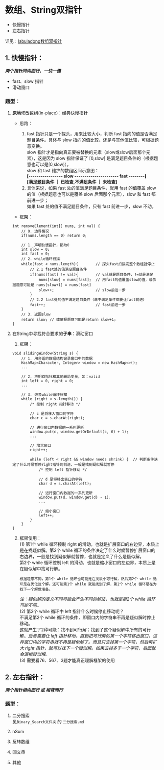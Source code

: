 # 数组、String双指针
- 快慢指针
- 左右指针

详见：[labuladong数组双指针](https://labuladong.gitee.io/algo/di-yi-zhan-da78c/shou-ba-sh-48c1d/shuang-zhi-fa4bd/)

## 1. **快慢指针**：
***两个指针同向而行，一快一慢***  
- fast、slow 指针
- 滑动窗口  

### 题型：  
1. **原地**修改数组(in-place)：经典快慢指针  
   - 思路：  
     1. fast 指针只是一个探头，用来比较大小，判断 fast 指向的值是否满足题目条件。具体与 slow 指向的值比较，还是与其他值比较，可根据题意变换。  
     slow 指针才是指向真正要被替换的元素（slow或slow后面那个元素），这是因为 slow 指针保证了 [0,slow] 是满足题目条件的（根据题意也可以是[0,slow)）。  
     slow 和 fast 维护的数组区间示意图：  
     **[----------------- slow ---------------------- fast --------]**  
     **[满足题目条件  ｜  已检查,不满足条件   ｜  未检查]**  
     2. 具体来说，如果 fast 处的值满足题目条件，就用 fast 的值覆盖 slow 的值（根据题意也可以是覆盖 slow 后面那个元素），slow 和 fast 都前进一步；  
     如果 fast 处的值不满足题目条件，只有 fast 前进一步，slow 不动。
   
   - 框架：
   ```
   int removeElement(int[] nums, int val) {
       // 0. 边界情况
       if(nums.length == 0) return 0;
       
       // 1. 声明快慢指针，都为0
       int slow = 0;
       int fast = 0;
       // 2. while循环扫描
       while(fast < nums.length){        // 探头fast扫描完整个数组就停止
           // 2.1 fast处的值满足题目条件
           if(nums[fast] != val){        // val就是题目条件，!=就是满足
               nums[slow] = nums[fast];  // 用fast的值覆盖slow的值，或依据题意可能是 nums[slow+1] = nums[fast]
               slow++;                   // slow前进一步
           }
           // 2.2 fast处的值不满足题目条件（满不满足条件都要让fast前进）
           fast++;                       // fast前进一步
       }
       // 3. 返回slow
       return slow; // 或依据题意可能是return slow+1;
   }
   ```

2. 在String中寻找符合要求的**子串**：滑动窗口  
   1. 框架：
    ```
    void slidingWindow(String s) {
        // 1. 用合适的数据结构记录窗口中的数据
        HashMap<Character, Integer> window = new HashMap<>();
        ...
   
        // 2. 声明双指针和其他辅助变量，如：valid
        int left = 0, right = 0;
        ...
   
        // 3. 嵌套while循环扫描
        while (right < s.length()) {
            /* 控制 right 指针移动 */
   
            // c 是将移入窗口的字符
            char c = s.charAt(right);
            
            // 进行窗口内数据的一系列更新
            window.put(c, window.getOrDefault(c, 0) + 1);
            ...
   
            // 增大窗口
            right++;

            while (left < right && window needs shrink) {  // 判断条件决定了什么时候暂停right指针的前进，一般是找到疑似解就暂停
                /* 控制 left 指针移动 */
   
                // d 是将移出窗口的字符
                char d = s.charAt(left);
   
                // 进行窗口内数据的一系列更新
                window.put(d, window.get(d) - 1);
                ...
                
                // 缩小窗口
                left++;
            }
        }
    }
    ```
   2. 框架使用：  
      (1) 第1个 while 循环控制 right 的滑动，也就是扩展窗口的右边界，本质上是在找疑似解。第2个 while 循环的条件决定了什么时候暂停扩展窗口的右边界，一般是找到疑似解就暂停，也就是定义了什么是疑似解。    
        第2个 while 循环控制 left 的滑动，也就是缩小窗口的左边界，本质上是在疑似解中找可行解。  
   
          根据题意不同，第1个 while 循环也可能是在找最小可行解，然后第2个 while 循环是在优化这个解。还可能第1个 while 就能找到了解，第2个 while 循环是在为找下一个解做准备。  

        *注：疑似解的定义不同可能会产生不同的解法，也就是第2个 while 循环可能不同。*  
      (2) 第2个 while 循环中 left 指针什么时候停止移动呢？  
          不满足第2个 while 循环的条件，即窗口内的字符串不再是疑似解时停止移动。  
          这就产生了2种可能：找不到可行解；找到了这个疑似解中所有的可行解。*后者需要让 left 指针移动，直到把可行解的第一个字符移出窗口，这样窗口内的字符串就不再是疑似解了。而且只去掉第一个字符，然后再扩大 right 指针，就可以找下一个疑似解。如果去掉多于一个字符，后面就会漏掉疑似解。*  
      (3) 需要看76、567、3题才能真正理解框架的使用

## 2. **左右指针**：
***两个指针相向而行 或 相背而行***

### 题型：

1. 二分搜索  
见`Binary_Search文件夹` 的 `二分搜索.md`  

2. nSum
3. 反转数组
4. 回文串
5. 其他
